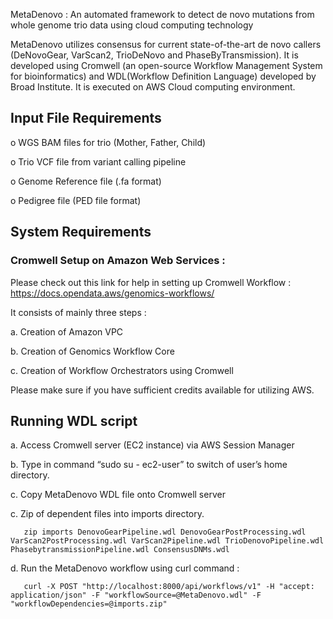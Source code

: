 MetaDenovo : An automated framework to detect de novo mutations from whole genome trio data using cloud computing technology

MetaDenovo utilizes consensus for current state-of-the-art de novo callers (DeNovoGear, VarScan2, TrioDeNovo and PhaseByTransmission). It is developed using Cromwell (an open-source Workflow Management System for bioinformatics) and WDL(Workflow Definition Language) developed by Broad Institute. It is executed on AWS Cloud computing environment.

## Input File Requirements 

  o	WGS BAM files for trio (Mother, Father, Child)
  
  o	Trio VCF file from variant calling pipeline 
  
  o	Genome Reference file (.fa format)
  
  o	Pedigree file (PED file format)

## System Requirements 

### Cromwell Setup on Amazon Web Services : 

Please check out this link for help in setting up Cromwell Workflow : https://docs.opendata.aws/genomics-workflows/

It consists of mainly three steps :

  a.	Creation of Amazon VPC 
  
  b.	Creation of Genomics Workflow Core
  
  c.	Creation of Workflow Orchestrators using Cromwell

Please make sure if you have sufficient credits available for utilizing AWS.

## Running WDL script 

a.	Access Cromwell server (EC2 instance) via AWS Session Manager

b.	Type in command “sudo su - ec2-user” to switch of user’s home directory.

c.	Copy MetaDenovo WDL file onto Cromwell server

c.	Zip of dependent files into imports directory.

       zip imports DenovoGearPipeline.wdl DenovoGearPostProcessing.wdl VarScan2PostProcessing.wdl VarScan2Pipeline.wdl TrioDenovoPipeline.wdl PhasebytransmissionPipeline.wdl ConsensusDNMs.wdl

d.	Run the MetaDenovo workflow using curl command :

       curl -X POST "http://localhost:8000/api/workflows/v1" -H "accept: application/json" -F "workflowSource=@MetaDenovo.wdl" -F "workflowDependencies=@imports.zip"	

	



